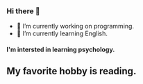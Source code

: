 ### Hi there 👋


- 🔭 I’m currently working on programming.
- 🌱 I’m currently learning English.
#### I'm intersted in learning psychology.
## My favorite hobby is reading.
